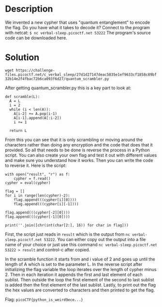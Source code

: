 # Description

We invented a new cypher that uses "quantum entanglement" to encode the flag. Do you have what it takes to decode it?
Connect to the program with netcat:
`$ nc verbal-sleep.picoctf.net 53222`
The program's source code can be downloaded here.

# Solution

`wget https://challenge-files.picoctf.net/c_verbal_sleep/27d1d27147deac5835e1ef9633cf1858c89bf32b14e2f4fbac72b6ca093f6d27/quantum_scrambler.py`

After getting quantum_scrambler.py this is a key part to look at:

```
def scramble(L):
  A = L
  i = 2
  while (i < len(A)):
    A[i-2] += A.pop(i-1)
    A[i-1].append(A[:i-2])
    i += 1
    
  return L
```

From this you can see that it is only scrambling or moving around the characters rather than doing any encryption and the code that does that it provided. So all that needs to be done is reverse the process in a Python script. You can also create your own flag and test it out with different values and make sure you understand how it works. Then you can write the code to reverse it. Here is the script:

```
with open("result", "r") as f:
    cypher = f.read()
cypher = eval(cypher) 

flag = []
for i in range(len(cypher)-2):
    flag.append(((cypher[i][0])))
    flag.append(((cypher[i][-1])))

flag.append(((cypher[-2][0])))
flag.append(((cypher[-1][0])))

print(''.join([chr(int(char[2:], 16)) for char in flag]))
```

First, the script just reads in `result` which is the output from `nc verbal-sleep.picoctf.net 53222`. You can either copy out the output into a file name of your choice or just use this command `nc verbal-sleep.picoctf.net 53222 > result` and control-c after copied.

In the scramble function it starts from and i value of 2 and goes up until the length of A which is set to the parameter L. In the reverse script after initializing the flag variable the loop iterates over the length of cypher minus 2. Then in each iteration it appends the first and last element of each sublist. Then outside the loop the first element of the second to last sublist is added then the first element of the last sublist. Lastly, to print out the flag the hex values are converted to characters and then printed to get the flag.

Flag: `picoCTF{python_is_weird9ece...}`